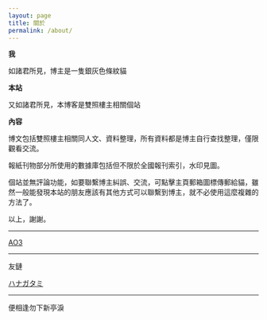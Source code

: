 ```yaml
---
layout: page
title: 關於
permalink: /about/
---
```



**我** 

如諸君所見，博主是一隻銀灰色條紋貓

**本站**

又如諸君所見，本博客是雙照樓主相關個站

**內容**

博文包括雙照樓主相關同人文、資料整理，所有資料都是博主自行查找整理，僅限觀看交流。

報紙刊物部分所使用的數據庫包括但不限於全國報刊索引，水印見圖。

個站並無評論功能，如要聯繫博主糾誤、交流，可點擊主頁郵箱圖標傳郵給貓，雖然一般能發現本站的朋友應該有其他方式可以聯繫到博主，就不必使用這麼複雜的方法了。

以上，謝謝。


* * *

[AO3](https://archiveofourown.org/users/xxfive/pseuds/silvertabby)

* * *

友鏈

[ハナガタミ](https://kanransya.github.io/nami-jetcoaster/about/)


* * *

便相逢勿下新亭淚
